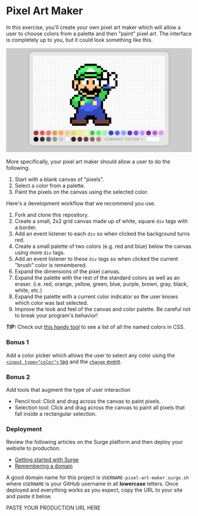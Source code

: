 # Pixel Art Maker

In this exercise, you'll create your own pixel art maker which will allow a user to choose colors from a palette and then "paint" pixel art. The interface is completely up to you, but it could look something like this.

![Example of Pixel Art Maker](pixel-art-maker-alt.png)

More specifically, your pixel art maker should allow a user to do the following.

1. Start with a blank canvas of "pixels".
1. Select a color from a palette.
1. Paint the pixels on the canvas using the selected color.

Here's a development workflow that we recommend you use.

1. Fork and clone this repository.
1. Create a small, 2x2 grid canvas made up of white, square `div` tags with a border.
1. Add an event listener to each `div` so when clicked the background turns red.
1. Create a small palette of two colors (e.g. red and blue) below the canvas using more `div` tags.
1. Add an event listener to these `div` tags so when clicked the current "brush" color is remembered.
1. Expand the dimensions of the pixel canvas.
1. Expand the palette with the rest of the standard colors as well as an eraser. (i.e. red, orange, yellow, green, blue, purple, brown, gray, black, white, etc.)
1. Expand the palette with a current color indicator so the user knows which color was last selected.
1. Improve the look and feel of the canvas and color palette. Be careful not to break your program's behavior!

**TIP:** Check out [this handy tool](http://www.colors.commutercreative.com/grid/) to see a list of all the named colors in CSS.

### Bonus 1

Add a color picker which allows the user to select any color using the [`<input type="color">` tag](https://developer.mozilla.org/en-US/docs/Web/HTML/Element/input/color) and the [`change` event](https://developer.mozilla.org/en-US/docs/Web/Events/change).

### Bonus 2

Add tools that augment the type of user interaction

- Pencil tool: Click and drag across the canvas to paint pixels.
- Selection tool: Click and drag across the canvas to paint all pixels that fall inside a rectangular selection.

### Deployment

Review the following articles on the Surge platform and then deploy your website to production.

- [Getting started with Surge](http://surge.sh/help/getting-started-with-surge)
- [Remembering a domain](http://surge.sh/help/remembering-a-domain)

A good domain name for this project is `USERNAME-pixel-art-maker.surge.sh` where `USERNAME` is your GitHub username in all **lowercase** letters. Once deployed and everything works as you expect, copy the URL to your site and paste it below.

PASTE YOUR PRODUCTION URL HERE
